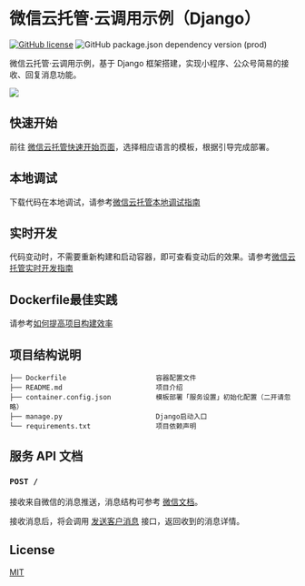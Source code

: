 # 微信云托管·云调用示例（Django）

[![GitHub license](https://img.shields.io/github/license/WeixinCloud/message-push-nodejs)](https://github.com/WeixinCloud/message-push-nodejs)
![GitHub package.json dependency version (prod)](https://img.shields.io/github/package-json/dependency-version/WeixinCloud/message-push-nodejs/express)

微信云托管·云调用示例，基于 Django 框架搭建，实现小程序、公众号简易的接收、回复消息功能。

![](https://qcloudimg.tencent-cloud.cn/raw/21068367f6757057a9125458be3347d4.png)

## 快速开始
前往 [微信云托管快速开始页面](https://cloud.weixin.qq.com/cloudrun/onekey)，选择相应语言的模板，根据引导完成部署。

## 本地调试
下载代码在本地调试，请参考[微信云托管本地调试指南](https://developers.weixin.qq.com/miniprogram/dev/wxcloudrun/src/guide/debug/)

## 实时开发
代码变动时，不需要重新构建和启动容器，即可查看变动后的效果。请参考[微信云托管实时开发指南](https://developers.weixin.qq.com/miniprogram/dev/wxcloudrun/src/guide/debug/dev.html)

## Dockerfile最佳实践
请参考[如何提高项目构建效率](https://developers.weixin.qq.com/miniprogram/dev/wxcloudrun/src/scene/build/speed.html)

## 项目结构说明

```
├── Dockerfile                      容器配置文件
├── README.md                       项目介绍
├── container.config.json           模板部署「服务设置」初始化配置（二开请忽略）
├── manage.py                       Django启动入口
└── requirements.txt                项目依赖声明

```

## 服务 API 文档

### `POST /`

接收来自微信的消息推送，消息结构可参考 [微信文档](https://developers.weixin.qq.com/miniprogram/dev/framework/open-ability/customer-message/receive.html#%E6%96%87%E6%9C%AC%E6%B6%88%E6%81%AF)。

接收消息后，将会调用 [发送客户消息](https://developers.weixin.qq.com/miniprogram/dev/api-backend/open-api/customer-message/customerServiceMessage.send.html) 接口，返回收到的消息详情。

## License

[MIT](./LICENSE)
